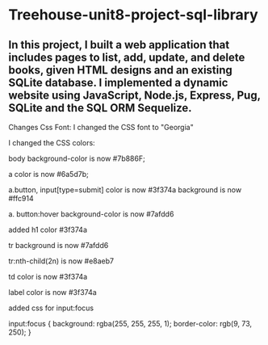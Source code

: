 # Treehouse-unit8-project-sql-library
 
## In this project, I built a web application that includes pages to list, add, update, and delete books, given HTML designs and an existing SQLite database. I implemented a dynamic website using JavaScript, Node.js, Express, Pug, SQLite and the SQL ORM Sequelize.

Changes
Css Font:
I changed the CSS font to "Georgia"

I changed the CSS colors:

body background-color is now #7b886F;

a color is now #6a5d7b;

a.button, input[type=submit] 
 color is now #3f374a
 background is now #ffc914
 
a. button:hover background-color is now #7afdd6

added h1 color #3f374a

tr background is now #7afdd6

tr:nth-child(2n) is now #e8aeb7

td color is now #3f374a

label color is now #3f374a

added css for input:focus 

input:focus {
  background: rgba(255, 255, 255, 1);
  border-color:  rgb(9, 73, 250);
}
